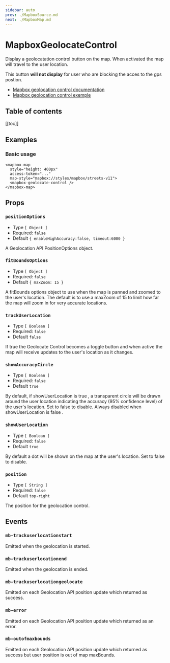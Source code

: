 ```yaml
---
sidebar: auto
prev: ./MapboxSource.md
next: ./MapboxMap.md
---
```



# MapboxGeolocateControl

Display a geolocatation control button on the map. When activated the map will travel to the user location.

This button **will not display** for user who are blocking the acces to the gps postion.

- [Mapbox geolocation control documentation](https://docs.mapbox.com/mapbox-gl-js/api/#geolocatecontrol.event:geolocate)
- [Mapbox geolocation control exemple](https://docs.mapbox.com/mapbox-gl-js/example/locate-user/)


<h2>Table of contents</h2>

[[toc]]

## Examples

### Basic usage

<client-only>
<mapbox-map
  style="margin-top: 1em; height: 400px;"
  :access-token="MAPBOX_API_KEY"
  map-style="mapbox://styles/mapbox/streets-v11">
  <mapbox-geolocate-control-demo />
</mapbox-map>
</client-only>

```vue{5}
<mapbox-map
  style="height: 400px"
  access-token="..."
  map-style="mapbox://styles/mapbox/streets-v11">
  <mapbox-geolocate-control />
</mapbox-map>
```


## Props

### `positionOptions`
- Type `[ Object ]`
- Required: `false`
- Default `{ enableHighAccuracy:false, timeout:6000 }`

A Geolocation API PositionOptions object.

### `fitBoundsOptions`
- Type `[ Object ]`
- Required: `false`
- Default `{ maxZoom: 15 }`

A fitBounds options object to use when the map is panned and zoomed to the user's location. The default is to use a maxZoom of 15 to limit how far the map will zoom in for very accurate locations.

### `trackUserLocation`
- Type `[ Boolean ]`
- Required: `false`
- Default `false`

If true the Geolocate Control becomes a toggle button and when active the map will receive updates to the user's location as it changes.

### `showAccuracyCircle`
- Type `[ Boolean ]`
- Required: `false`
- Default `true`

By default, if showUserLocation is true , a transparent circle will be drawn around the user location indicating the accuracy (95% confidence level) of the user's location. Set to false to disable. Always disabled when showUserLocation is false .

### `showUserLocation`
- Type `[ Boolean ]`
- Required: `false`
- Default `true`

By default a dot will be shown on the map at the user's location. Set to false to disable.

### `position`
- Type `[ String ]`
- Required: `false`
- Default `top-right`

The position for the geolocation control.


## Events

### `mb-trackuserlocationstart`
Emitted when the geolocation is started.

### `mb-trackuserlocationend`
Emitted when the geolocation is ended.

### `mb-trackuserlocationgeolocate`
Emitted on each Geolocation API position update which returned as success.

### `mb-error`
Emitted on each Geolocation API position update which returned as an error.

### `mb-outofmaxbounds`
Emitted on each Geolocation API position update which returned as success but user position is out of map maxBounds.
